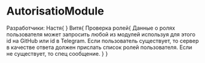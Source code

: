 # AutorisatioModule
Разработчики:
  Настя{
  }
  Витя{
    Проверка ролей{
      Данные о ролях пользователя может запросить любой из модулей используя для этого id на GitHub или id в Telegram. Если пользователь существует, то сервер в           качестве ответа должен прислать список ролей пользователя. Если не существует, то спец сообщение.
    }
  }
